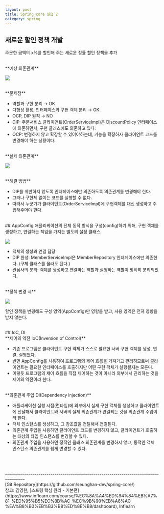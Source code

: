 ```yaml
---
layout: post
title: Spring core 실습 2
category: spring
---
```


## 새로운 할인 정책 개발
주문한 금액의 x%를 할인해 주는 새로운 정률 할인 정책을 추가

<br>
**예상 의존관계**

![](https://user-images.githubusercontent.com/77649948/106419666-47f75780-649c-11eb-8ee9-f0f9be3e5e03.png)

<br>
**문제점**

- 역할과 구현 분리 → OK
-  다형성 활용, 인터페이스와 구현 객체 분리 → OK
-  OCP, DIP 원칙 → NO
-  DIP: 주문서비스 클라이언트(OrderServiceImpl)은 DiscountPolicy 인터페이스에 의존하면서, 구현 클래스에도 의존하고 있다.
-  OCP: 변경하지 않고 확장할 수 있어야하는데, 기능을 확장하자 클라이언트 코드를 변경해야 하는 상황이다.

<br>
**실제 의존관계**

![](https://user-images.githubusercontent.com/77649948/106419679-4c237500-649c-11eb-98b6-2c1e5c152393.png)

<br>
**해결 방법**

- DIP를 위반하지 않도록 인터페이스에만 의존하도록 의존관계를 변경해야 한다.
- 그러나 구현체 없이는 코드를 실행할 수 없다.
- 따라서 누군가가 클라이언트(OrderServiceImpl)에 구현객체를 대신 생성하고 주입해주어야 한다.

<br>
## AppConfig
애플리케이션의 전체 동작 방식을 구성(config)하기 위해, 구현 객체를 생성하고, 연결하는 책임을 가지는 별도의 설정 클래스.

![](https://user-images.githubusercontent.com/77649948/106419681-4cbc0b80-649c-11eb-903c-33b350aceb85.png)

- 객체의 생성과 연결 담당
- DIP 완성: MemberServiceImpl은 MemberRepository 인터페이스에만 의존한다. (구체 클래스를 몰라도 된다.)
- 관심사의 분리: 객체를 생성하고 연결하는 역할과 실행하는 역할이 명확히 분리되었다.

<br>
**정책 변경 시**

![](https://user-images.githubusercontent.com/77649948/106422714-6a8c6f00-64a2-11eb-8698-db097f4b4076.png)

할인 정책을 변경해도 구성 영역(AppConfig)만 영향을 받고, 사용 영역은 전혀 영향을 받지 않는다.

<br>
## IoC, DI
<br>
**제어의 역전 IoC(Inversion of Control)**

- 기존 프로그램은 클라이언트 구현 객체가 스스로 필요한 서버 구현 객체를 생성, 연결, 실행했다.
- 반면 AppConfig를 사용하여 프로그램의 제어 흐름을 가져가고 관리하므로써 클라이언트는 필요한 인터페이스를 호출하지만 어떤 구현 객체가 실행될지는 모른다.
- 이렇듯 프로그램의 제어 흐름을 직접 제어하는 것이 아니라 외부에서 관리하는 것을 제어의 역전이라 한다.

<br>
**의존관계 주입 DI(Dependency Injection)**

- 애플리케이션 실행 시점(런타임)에 외부에서 실제 구현 객체를 생성하고 클라이언트에 전달해서 클라이언트와 서버의 실제 의존관계가 연결되는 것을 의존관계 주입이라 한다.
- 객체 인스턴스를 생성하고, 그 참조값을 전달해서 연결된다.
- 의존관계 주입을 사용하면 클라이언트 코드를 변경하지 않고, 클라이언트가 호출하는 대상의 타입 인스턴스를 변경할 수 있다.
- 의존관계 주입을 사용하면 정적인 클래스 의존관계를 변경하지 않고, 동적인 객체 인스턴스 의존관계를 쉽게 변경할 수 있다.


<br>
<br>
<br>
----------------------------------------------------------------------------------------
<br>
[Git Repository](https://github.com/seunghan-dev/spring-core/)
<br>
참고: 김영한, [스프링 핵심 원리 - 기본편](https://www.inflearn.com/course/%EC%8A%A4%ED%94%84%EB%A7%81-%ED%95%B5%EC%8B%AC-%EC%9B%90%EB%A6%AC-%EA%B8%B0%EB%B3%B8%ED%8E%B8/dashboard), Inflearn
